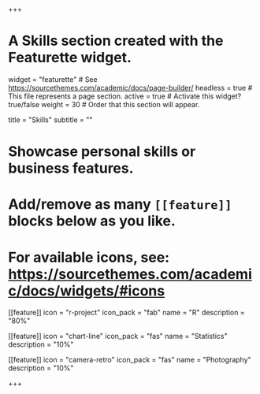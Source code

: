 +++
# A Skills section created with the Featurette widget.
widget = "featurette"  # See https://sourcethemes.com/academic/docs/page-builder/
headless = true  # This file represents a page section.
active = true  # Activate this widget? true/false
weight = 30  # Order that this section will appear.

title = "Skills"
subtitle = ""

# Showcase personal skills or business features.
# 
# Add/remove as many `[[feature]]` blocks below as you like.
# 
# For available icons, see: https://sourcethemes.com/academic/docs/widgets/#icons

[[feature]]
  icon = "r-project"
  icon_pack = "fab"
  name = "R"
  description = "80%"
  
[[feature]]
  icon = "chart-line"
  icon_pack = "fas"
  name = "Statistics"
  description = "10%"  
  
[[feature]]
  icon = "camera-retro"
  icon_pack = "fas"
  name = "Photography"
  description = "10%"

+++
